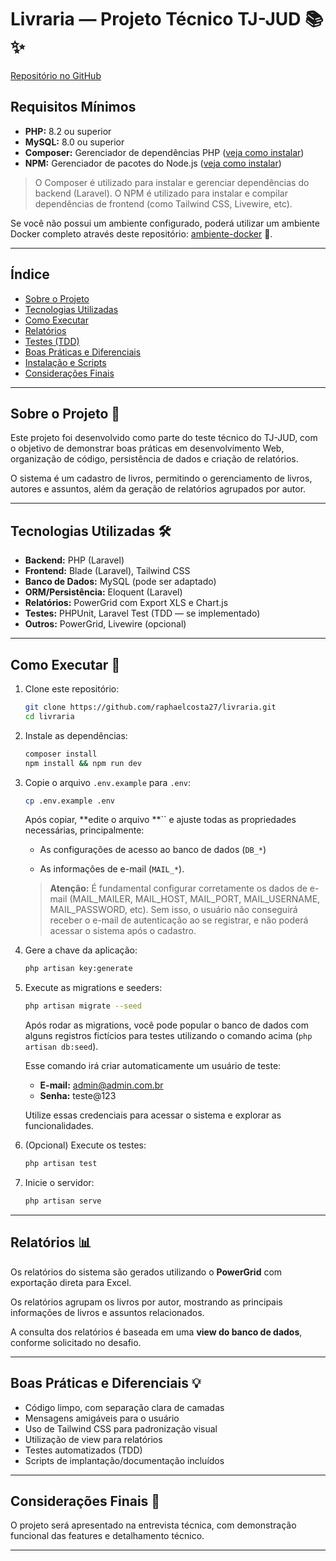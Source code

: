 # Livraria — Projeto Técnico TJ-JUD 📚✨

[Repositório no GitHub](https://github.com/raphaelcosta27/livraria.git)

## Requisitos Mínimos

* **PHP:** 8.2 ou superior
* **MySQL:** 8.0 ou superior
* **Composer:** Gerenciador de dependências PHP ([veja como instalar](https://getcomposer.org/))
* **NPM:** Gerenciador de pacotes do Node.js ([veja como instalar](https://nodejs.org/en/download))

> O Composer é utilizado para instalar e gerenciar dependências do backend (Laravel). O NPM é utilizado para instalar e compilar dependências de frontend (como Tailwind CSS, Livewire, etc).

Se você não possui um ambiente configurado, poderá utilizar um ambiente Docker completo através deste repositório: [ambiente-docker](https://github.com/raphaelcosta27/ambiente-docker.git) 🚢.

---

## Índice

* [Sobre o Projeto](#sobre-o-projeto)
* [Tecnologias Utilizadas](#tecnologias-utilizadas)
* [Como Executar](#como-executar)
* [Relatórios](#relatórios)
* [Testes (TDD)](#testes-tdd)
* [Boas Práticas e Diferenciais](#boas-praticas-e-diferenciais)
* [Instalação e Scripts](#instalacao-e-scripts)
* [Considerações Finais](#consideracoes-finais)

---

## Sobre o Projeto 🚀

Este projeto foi desenvolvido como parte do teste técnico do TJ-JUD, com o objetivo de demonstrar boas práticas em desenvolvimento Web, organização de código, persistência de dados e criação de relatórios.

O sistema é um cadastro de livros, permitindo o gerenciamento de livros, autores e assuntos, além da geração de relatórios agrupados por autor.

---

## Tecnologias Utilizadas 🛠️

* **Backend:** PHP (Laravel)
* **Frontend:** Blade (Laravel), Tailwind CSS
* **Banco de Dados:** MySQL (pode ser adaptado)
* **ORM/Persistência:** Eloquent (Laravel)
* **Relatórios:** PowerGrid com Export XLS e Chart.js
* **Testes:** PHPUnit, Laravel Test (TDD — se implementado)
* **Outros:** PowerGrid, Livewire (opcional)

---

## Como Executar 🏁

1. Clone este repositório:

   ```bash
   git clone https://github.com/raphaelcosta27/livraria.git
   cd livraria
   ```

2. Instale as dependências:

   ```bash
   composer install
   npm install && npm run dev
   ```

3. Copie o arquivo `.env.example` para `.env`:

   ```bash
   cp .env.example .env
   ```

   Após copiar, \*\*edite o arquivo \*\*\`\` e ajuste todas as propriedades necessárias, principalmente:

   * As configurações de acesso ao banco de dados (`DB_*`)

   * As informações de e-mail (`MAIL_*`).

   > **Atenção:** É fundamental configurar corretamente os dados de e-mail (MAIL\_MAILER, MAIL\_HOST, MAIL\_PORT, MAIL\_USERNAME, MAIL\_PASSWORD, etc). Sem isso, o usuário não conseguirá receber o e-mail de autenticação ao se registrar, e não poderá acessar o sistema após o cadastro.

4. Gere a chave da aplicação:

   ```bash
   php artisan key:generate
   ```

5. Execute as migrations e seeders:

   ```bash
   php artisan migrate --seed
   ```

   Após rodar as migrations, você pode popular o banco de dados com alguns registros fictícios para testes utilizando o comando acima (`php artisan db:seed`).

   Esse comando irá criar automaticamente um usuário de teste:

   * **E-mail:** [admin@admin.com.br](mailto:admin@admin.com.br)
   * **Senha:** teste\@123

   Utilize essas credenciais para acessar o sistema e explorar as funcionalidades.

6. (Opcional) Execute os testes:

   ```bash
   php artisan test
   ```

7. Inicie o servidor:

   ```bash
   php artisan serve
   ```

---

## Relatórios 📊

Os relatórios do sistema são gerados utilizando o **PowerGrid** com exportação direta para Excel.

Os relatórios agrupam os livros por autor, mostrando as principais informações de livros e assuntos relacionados.

A consulta dos relatórios é baseada em uma **view do banco de dados**, conforme solicitado no desafio.

---

## Boas Práticas e Diferenciais 💡

* Código limpo, com separação clara de camadas
* Mensagens amigáveis para o usuário
* Uso de Tailwind CSS para padronização visual
* Utilização de view para relatórios
* Testes automatizados (TDD)
* Scripts de implantação/documentação incluídos

---

## Considerações Finais 🤝

O projeto será apresentado na entrevista técnica, com demonstração funcional das features e detalhamento técnico.

---
